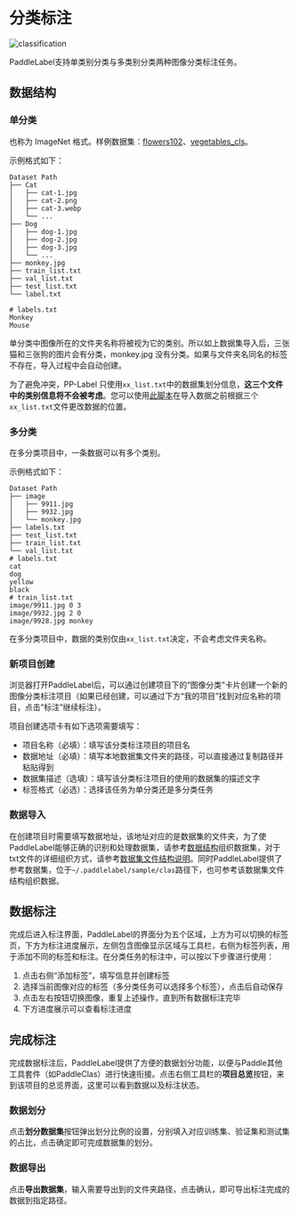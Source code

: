 # 分类标注

![classification](https://user-images.githubusercontent.com/71769312/181412360-2a190e7f-6508-432d-9a87-0517e6874a45.png)

PaddleLabel支持单类别分类与多类别分类两种图像分类标注任务。



## <div id="test1">数据结构</div>

### 单分类

也称为 ImageNet 格式。样例数据集：[flowers102](https://paddle-imagenet-models-name.bj.bcebos.com/data/flowers102.zip)、[vegetables_cls](https://bj.bcebos.com/paddlex/datasets/vegetables_cls.tar.gz)。

示例格式如下：

```shell
Dataset Path
├── Cat
│   ├── cat-1.jpg
│   ├── cat-2.png
│   ├── cat-3.webp
│   └── ...
├── Dog
│   ├── dog-1.jpg
│   ├── dog-2.jpg
│   ├── dog-3.jpg
│   └── ...
├── monkey.jpg
├── train_list.txt
├── val_list.txt
├── test_list.txt
└── label.txt

# labels.txt
Monkey
Mouse
```

单分类中图像所在的文件夹名称将被视为它的类别。所以如上数据集导入后，三张猫和三张狗的图片会有分类，monkey.jpg 没有分类。如果与文件夹名同名的标签不存在，导入过程中会自动创建。

为了避免冲突，PP-Label 只使用`xx_list.txt`中的数据集划分信息，**这三个文件中的类别信息将不会被考虑**。您可以使用[此脚本](../tool/clas/mv_image_acc_split.py)在导入数据之前根据三个`xx_list.txt`文件更改数据的位置。

### 多分类

在多分类项目中，一条数据可以有多个类别。

示例格式如下：

```shell
Dataset Path
├── image
│   ├── 9911.jpg
│   ├── 9932.jpg
│   └── monkey.jpg
├── labels.txt
├── test_list.txt
├── train_list.txt
└── val_list.txt
# labels.txt
cat
dog
yellow
black
# train_list.txt
image/9911.jpg 0 3
image/9932.jpg 2 0
image/9928.jpg monkey
```

在多分类项目中，数据的类别仅由`xx_list.txt`决定，不会考虑文件夹名称。


### 新项目创建

浏览器打开PaddleLabel后，可以通过创建项目下的“图像分类”卡片创建一个新的图像分类标注项目（如果已经创建，可以通过下方“我的项目”找到对应名称的项目，点击“标注”继续标注）。


项目创建选项卡有如下选项需要填写：

- 项目名称（必填）：填写该分类标注项目的项目名
- 数据地址（必填）：填写本地数据集文件夹的路径，可以直接通过复制路径并粘贴得到
- 数据集描述（选填）：填写该分类标注项目的使用的数据集的描述文字
- 标签格式（必选）：选择该任务为单分类还是多分类任务

### 数据导入

在创建项目时需要填写数据地址，该地址对应的是数据集的文件夹，为了使PaddleLabel能够正确的识别和处理数据集，请参考[数据结构](#test1)组织数据集，对于txt文件的详细组织方式，请参考[数据集文件结构说明](dataset_file_structure.md)。同时PaddleLabel提供了参考数据集，位于`~/.paddlelabel/sample/clas`路径下，也可参考该数据集文件结构组织数据。

## 数据标注

完成后进入标注界面，PaddleLabel的界面分为五个区域，上方为可以切换的标签页，下方为标注进度展示，左侧包含图像显示区域与工具栏，右侧为标签列表，用于添加不同的标签和标注。在分类任务的标注中，可以按以下步骤进行使用：

1. 点击右侧“添加标签”，填写信息并创建标签
2. 选择当前图像对应的标签（多分类任务可以选择多个标签），点击后自动保存
3. 点击左右按钮切换图像，重复上述操作，直到所有数据标注完毕
4. 下方进度展示可以查看标注进度

## 完成标注

完成数据标注后，PaddleLabel提供了方便的数据划分功能，以便与Paddle其他工具套件（如PaddleClas）进行快速衔接。点击右侧工具栏的**项目总览**按钮，来到该项目的总览界面，这里可以看到数据以及标注状态。

### 数据划分

点击**划分数据集**按钮弹出划分比例的设置，分别填入对应训练集、验证集和测试集的占比，点击确定即可完成数据集的划分。

### 数据导出

点击**导出数据集**，输入需要导出到的文件夹路径，点击确认，即可导出标注完成的数据到指定路径。
